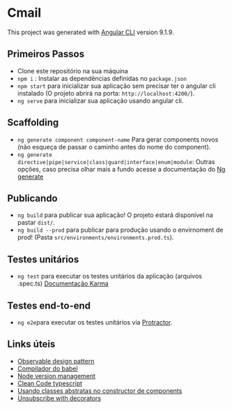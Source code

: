 # Cmail

This project was generated with [Angular CLI](https://github.com/angular/angular-cli) version 9.1.9.

## Primeiros Passos
 - Clone este repositório na sua máquina
 - `npm i` : Instalar as dependências definidas no `package.json`
 - `npm start` para inicializar sua aplicação sem precisar ter o angular cli instalado (O projeto abrirá na porta: `http://localhost:4200/`).
 - `ng serve` para inicializar sua aplicação usando angular cli.
 

 
## Scaffolding

- `ng generate component component-name` Para gerar components novos (não esqueça de passar o caminho antes do nome do component).
- `ng generate directive|pipe|service|class|guard|interface|enum|module`: Outras opções, caso precisa olhar mais a fundo acesse a documentação do [Ng generate](https://angular.io/cli/generate)

## Publicando

- `ng build` para publicar sua aplicação! O projeto estará disponível na pastar `dist/`.
- `ng build --prod` para publicar para produção usando o envirnoment de prod! (Pasta `src/environments/environments.prod.ts`).

## Testes unitários
- `ng test` para executar os testes unitários da aplicação (arquivos .spec.ts) [Documentação Karma](https://karma-runner.github.io)

## Testes end-to-end

- `ng e2e`para executar os testes unitários via [Protractor](http://www.protractortest.org/).


## Links úteis
 - [Observable design pattern](https://refactoring.guru/pt-br/design-patterns/observer)
 - [Compilador do babel](https://babeljs.io/repl#?browsers=&build=&builtIns=false&spec=false&loose=false&code_lz=MYewdgzgLgBARgVylcMC8MAUAHATibCASnQD4YBvAKBlplEhABsBTAOiZAHMd9CiA3FQC-QA&debug=false&forceAllTransforms=false&shippedProposals=false&circleciRepo=&evaluate=false&fileSize=false&timeTravel=false&sourceType=module&lineWrap=true&presets=es2015%2Creact%2Cstage-2&prettier=false&targets=&version=7.10.5&externalPlugins=)
- [Node version management](https://github.com/tj/n)
- [Clean Code typescript](https://github.com/labs42io/clean-code-typescript) 
- [Usando classes abstratas no constructor de components](https://stackblitz.com/edit/angular-yqvlv7?file=src%2Fapp%2Fapp.module.ts)
- [Unsubscribe with decorators](https://netbasal.com/automagically-unsubscribe-in-angular-4487e9853a88)
